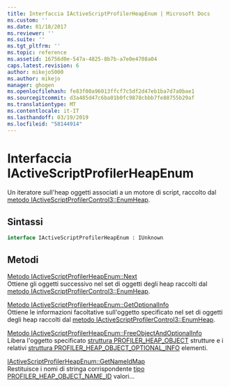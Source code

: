 ```yaml
---
title: Interfaccia IActiveScriptProfilerHeapEnum | Microsoft Docs
ms.custom: ''
ms.date: 01/18/2017
ms.reviewer: ''
ms.suite: ''
ms.tgt_pltfrm: ''
ms.topic: reference
ms.assetid: 16756d0e-547a-4825-8b7b-a7e0e4708a04
caps.latest.revision: 6
author: mikejo5000
ms.author: mikejo
manager: ghogen
ms.openlocfilehash: fe83f00a96013ffcf7c5df2d47eb1ba7d7a0bae1
ms.sourcegitcommit: d3a485d47c6ba01b0fc9878cbbb7fe88755b29af
ms.translationtype: MT
ms.contentlocale: it-IT
ms.lasthandoff: 03/19/2019
ms.locfileid: "58144914"
---
```

# <a name="iactivescriptprofilerheapenum-interface"></a>Interfaccia IActiveScriptProfilerHeapEnum
Un iteratore sull'heap oggetti associati a un motore di script, raccolto dal [metodo IActiveScriptProfilerControl3::EnumHeap](../../winscript/reference/iactivescriptprofilercontrol3-enumheap-method.md).  
  
## <a name="syntax"></a>Sintassi  
  
```vb  
interface IActiveScriptProfilerHeapEnum : IUnknown  
```  
  
## <a name="methods"></a>Metodi  
 [Metodo IActiveScriptProfilerHeapEnum::Next](../../winscript/reference/iactivescriptprofilerheapenum-next-method.md)  
 Ottiene gli oggetti successivo nel set di oggetti degli heap raccolti dal [metodo IActiveScriptProfilerControl3::EnumHeap](../../winscript/reference/iactivescriptprofilercontrol3-enumheap-method.md).  
  
 [Metodo IActiveScriptProfilerHeapEnum::GetOptionalInfo](../../winscript/reference/iactivescriptprofilerheapenum-getoptionalinfo-method.md)  
 Ottiene le informazioni facoltative sull'oggetto specificato nel set di oggetti degli heap raccolti dal [metodo IActiveScriptProfilerControl3::EnumHeap](../../winscript/reference/iactivescriptprofilercontrol3-enumheap-method.md).  
  
 [Metodo IActiveScriptProfilerHeapEnum::FreeObjectAndOptionalInfo](../../winscript/reference/iactivescriptprofilerheapenum-freeobjectandoptionalinfo-method.md)  
 Libera l'oggetto specificato [struttura PROFILER_HEAP_OBJECT](../../winscript/reference/profiler-heap-object-structure.md) strutture e i relativi [struttura PROFILER_HEAP_OBJECT_OPTIONAL_INFO](../../winscript/reference/profiler-heap-object-optional-info-structure.md) elementi.  
  
 [IActiveScriptProfilerHeapEnum::GetNameIdMap](../../winscript/reference/iactivescriptprofilerheapenum-getnameidmap.md)  
 Restituisce i nomi di stringa corrispondente [tipo PROFILER_HEAP_OBJECT_NAME_ID](../../winscript/reference/profiler-heap-object-name-id-type.md) valori...